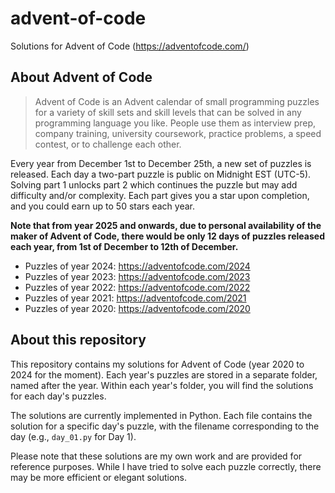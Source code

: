 # advent-of-code

Solutions for Advent of Code (https://adventofcode.com/)

## About Advent of Code

> Advent of Code is an Advent calendar of small programming puzzles for a variety of skill sets and skill levels that can be solved in any programming language you like. People use them as interview prep, company training, university coursework, practice problems, a speed contest, or to challenge each other.

Every year from December 1st to December 25th, a new set of puzzles is released. Each day a two-part puzzle is public on Midnight EST (UTC-5). Solving part 1 unlocks part 2 which continues the puzzle but may add difficulty and/or complexity. Each part gives you a star upon completion, and you could earn up to 50 stars each year.

**Note that from year 2025 and onwards, due to personal availability of the maker of Advent of Code, there would be only 12 days of puzzles released each year, from 1st of December to 12th of December.**

- Puzzles of year 2024: https://adventofcode.com/2024
- Puzzles of year 2023: https://adventofcode.com/2023
- Puzzles of year 2022: https://adventofcode.com/2022
- Puzzles of year 2021: https://adventofcode.com/2021
- Puzzles of year 2020: https://adventofcode.com/2020

## About this repository

This repository contains my solutions for Advent of Code (year 2020 to 2024 for the moment). Each year's puzzles are stored in a separate folder, named after the year. Within each year's folder, you will find the solutions for each day's puzzles.

The solutions are currently implemented in Python. Each file contains the solution for a specific day's puzzle, with the filename corresponding to the day (e.g., `day_01.py` for Day 1).

Please note that these solutions are my own work and are provided for reference purposes. While I have tried to solve each puzzle correctly, there may be more efficient or elegant solutions.
